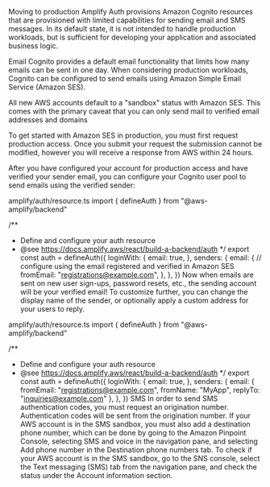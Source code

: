 Moving to production
Amplify Auth provisions Amazon Cognito resources that are provisioned with limited capabilities for sending email and SMS messages. In its default state, it is not intended to handle production workloads, but is sufficient for developing your application and associated business logic.

Email
Cognito provides a default email functionality that limits how many emails can be sent in one day. When considering production workloads, Cognito can be configured to send emails using Amazon Simple Email Service (Amazon SES).

All new AWS accounts default to a "sandbox" status with Amazon SES. This comes with the primary caveat that you can only send mail to verified email addresses and domains

To get started with Amazon SES in production, you must first request production access. Once you submit your request the submission cannot be modified, however you will receive a response from AWS within 24 hours.

After you have configured your account for production access and have verified your sender email, you can configure your Cognito user pool to send emails using the verified sender:

amplify/auth/resource.ts
import { defineAuth } from "@aws-amplify/backend"

/**
 * Define and configure your auth resource
 * @see https://docs.amplify.aws/react/build-a-backend/auth
 */
export const auth = defineAuth({
  loginWith: {
    email: true,
  },
  senders: {
    email: {
      // configure using the email registered and verified in Amazon SES
      fromEmail: "registrations@example.com",
    },
  },
})
Now when emails are sent on new user sign-ups, password resets, etc., the sending account will be your verified email! To customize further, you can change the display name of the sender, or optionally apply a custom address for your users to reply.

amplify/auth/resource.ts
import { defineAuth } from "@aws-amplify/backend"

/**
 * Define and configure your auth resource
 * @see https://docs.amplify.aws/react/build-a-backend/auth
 */
export const auth = defineAuth({
  loginWith: {
    email: true,
  },
  senders: {
    email: {
      fromEmail: "registrations@example.com",
      fromName: "MyApp",
      replyTo: "inquiries@example.com"
    },
  },
})
SMS
In order to send SMS authentication codes, you must request an origination number. Authentication codes will be sent from the origination number. If your AWS account is in the SMS sandbox, you must also add a destination phone number, which can be done by going to the Amazon Pinpoint Console, selecting SMS and voice in the navigation pane, and selecting Add phone number in the Destination phone numbers tab. To check if your AWS account is in the SMS sandbox, go to the SNS console, select the Text messaging (SMS) tab from the navigation pane, and check the status under the Account information section.